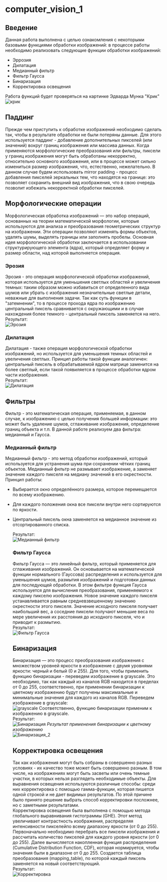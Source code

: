 # computer_vision_1
## Введение
  Данная работа выполнена с целью ознакомления с некоторыми базовыми функциями обработки изображений: в процессе работы необходимо реализовать следующие функции обработки изображений:  
- Эррозия
- Дилатация
- Медианный фильтр
- Фильтр Гаусса
- Бинаризация
- Корректировка освещения

Работа функций будет проверяться на картинке Эдварда Мунка "Крик"  
![крик](https://github.com/LugenderGeist/computer_vision_1/blob/main/scream.jpg)
  ## Паддинг
  Прежде чем приступить к обработке изображений необходимо сделать так, чтобы в результате обработки не были потеряны данные. Для этого используется паддинг - добавление дополнительных пикселей (или значений) вокруг границ изображения или массива данных. Когда применяются морфологические преобразования или фильтры, пиксели у границ изображения могут быть обработаны некорректно, относительно основного изображения, или в процессе может сильно измениться размер изображения, что, естественно, нежелательно. В данном случае будем использовать mirror padding - процесс добавления пикселей зеркальных тем, что находятся на границе: это позволяет сохранить внешний вид изображения, что в свою очередь позволит избежать некорректной обработки пикселей.
  ## Морфологические операции
  Морфологическая обработка изображений — это набор операций, основанных на теории математической морфологии, которые используются для анализа и преобразования геометрических структур на изображении. Эти операции позволяют изменять формы объектов, удалять шумы, выделять границы или заполнять пробелы. Основная идея морфологической обработки заключается в использовании структурирующего элемента (ядра), который определяет форму и размер области, над которой выполняется операция.
  ### Эрозия
  Эрозия - это операция морфологической обработки изображений, которая используется для уменьшения светлых областей и увеличения темных: таким образом можно избавиться от определенного вида шумов или убрать с изображения незначительные светлые детали, неважные для выполнения задачи. Так как суть функции в "затемнении", то в процессе прохода ядра по изображению центральный пиксель сравнивается с окружающими и в случае нахождения более темного - центральный пиксель заменяется на него.  
  Результат:  
![Эрозия](https://github.com/LugenderGeist/computer_vision_1/blob/main/erosion.PNG)
  ### Дилатация
  Дилатация - также операция морфологической обработки изображений, но используется для уменьшения темных областей и увеличения светлых. Принцип работы такой функции аналогичен: центральный пиксель в обрабатываемой ядром матрице заменится на более светлый, если такой появиляется в процессе обработки ядром части изображения.  
  Результат:  
![Дилатация](https://github.com/LugenderGeist/computer_vision_1/blob/main/dilation.PNG)
  ## Фильтры
  Фильтр - это математическая операция, применяемая, в данном случае, к изображению с целью получения большей информации: это может быть удаление шумов, сглаживание изображения, определение границ объекта и т.п. В данной работе реализуем два фильтра: медианный и Гаусса.  
  ### Медианный фильтр
  Медианный фильтр - это метод обработки изображений, который используется для устранения шума при сохранении чётких границ объектов. Медианный фильтр не размывает изображение, а заменяет значение каждого пикселя на медиану значений в его окрестности.  
  Принцип работы:  
- Выбирается окно определённого размера, которое перемещается по всему изображению.
- Для каждого положения окна все пиксели внутри него сортируются по яркости.
- Центральный пиксель окна заменяется на медианное значение из отсортированного списка.
  
  Результат:  
![Медианный фильтр](https://github.com/LugenderGeist/computer_vision_1/blob/main/median.PNG)
  ### Фильтр Гаусса
  Фильтр Гаусса — это линейный фильтр, который применяется для сглаживания изображений. Он основывается на математической функции нормального (Гауссова) распределения и используется для уменьшения шумов, размытия изображений и подготовки данных для последующей обработки. В этом фильтре функция Гаусса используется для вычисления преобразования, применяемого к каждому пикселю изображения. Новое значение каждого пикселя устанавливается равным средневзвешенному значению окрестности этого пикселя. Значение исходного пикселя получает наибольший вес, а соседние пиксели получают меньшие веса по мере увеличения их расстояния до исходного пикселя, что и приводит к размытию.  
  Результат:  
![Фильтр Гаусса](https://github.com/LugenderGeist/computer_vision_1/blob/main/gaussian.PNG)
  ## Бинаризация
  Бинаризация — это процесс преобразования изображения с множеством уровней яркости в изображение с двумя уровнями яркости: черный и белый (0 и 255). Для того, чтобы применить функцию бинаризации - переведем изображение в grayscale.  Это необходимо, так как каждый из каналов RGB находится в пределах от 0 до 255, соответственно, при применении бинаризации к цветному изображению будут получены максимальные и минимальные значения для каждого из каналов RGB. Переведем изображение в grayscale:  
![grayscale](https://github.com/LugenderGeist/computer_vision_1/blob/main/grayscale.PNG)
  Соответственно, функцию бинаризации применим к изображению в grayscale.  
  Результат:  
![Бинаризация](https://github.com/LugenderGeist/computer_vision_1/blob/main/binarisation.PNG)
  *Результат применения бинаризации к цветному изображению*  
![Бинаризация_2](https://github.com/LugenderGeist/computer_vision_1/blob/main/binarisation_2.PNG)
  ## Корректировка освещения
  Так как изображения могут быть собраны в совершенно разных условиях - их качество тоже может быть совершенно разным. В том числе, на изображениях могут быть засветы или очень темные участки, в которых нельзя разглядеть необходимые объекты. Для выравнения освещения используются различные способы: среди них корректировка с помощью гамма-функции, которая пишется одной строкой и не дает видимых результатов. По этой причине было принято решение выбрать способ корректировки посложнее, но с заметными результатами.  
  Корректировка освещения была выполнена с помощью метода глобального выравнивания гистограммы (GHE). Этот метод увеличивает контрастность изображения, распределяя интенсивности пикселейпо всему диапазону яркости (от 0 до 255).  
  Первоначально необходимо перебрать все пиксели изображения и рассчитать количество пикселей для каждого уровня яркости (от 0 до 255). Далее вычисляется накопленная функция распределения (Cumulative Distribution Function, CDF), которая нормируется, чтобы значения были в диапазоне от 0 до 255. Создается таблица преобразования (mapping_table), по которой каждый пиксель заменяется на новый соответствующий.  
  Результат:  
![Корректировка](https://github.com/LugenderGeist/computer_vision_1/blob/main/corrected.PNG)
